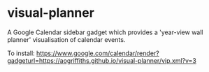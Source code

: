 # visual-planner
A Google Calendar sidebar gadget which provides a 'year-view wall planner' visualisation of calendar events.

To install:
https://www.google.com/calendar/render?gadgeturl=https://aogriffiths.github.io/visual-planner/vip.xml?v=3
